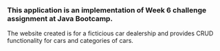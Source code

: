 ### This application is an implementation of Week 6 challenge assignment at Java Bootcamp.

The website created is for a ficticious car dealership and provides CRUD functionality for cars and categories of cars.
